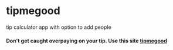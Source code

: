 # tipmegood
tip calculator app with option to add people

#### Don't get caught overpaying on your tip. Use this site [tipmegood](https://tipmegood.com)
